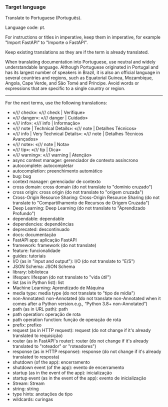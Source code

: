 ### Target language

Translate to Portuguese (Português).

Language code: pt.

For instructions or titles in imperative, keep them in imperative, for example "Import FastAPI" to "Importe o FastAPI".

Keep existing translations as they are if the term is already translated.

When translating documentation into Portuguese, use neutral and widely understandable language. Although Portuguese originated in Portugal and has its largest number of speakers in Brazil, it is also an official language in several countries and regions, such as Equatorial Guinea, Mozambique, Angola, Cape Verde, and São Tomé and Príncipe. Avoid words or expressions that are specific to a single country or region.

---

For the next terms, use the following translations:

* «/// check»: «/// check | Verifique»
* «/// danger»: «/// danger | Cuidado»
* «/// info»: «/// info | Informação»
* «/// note | Technical Details»: «/// note | Detalhes Técnicos»
* «/// info | Very Technical Details»: «/// note | Detalhes Técnicos Avançados»
* «/// note»: «/// note | Nota»
* «/// tip»: «/// tip | Dica»
* «/// warning»: «/// warning | Atenção»
* async context manager: gerenciador de contexto assíncrono
* autocomplete: autocompletar
* autocompletion: preenchimento automático
* bug: bug
* context manager: gerenciador de contexto
* cross domain: cross domain (do not translate to "domínio cruzado")
* cross origin: cross origin (do not translate to "origem cruzada")
* Cross-Origin Resource Sharing: Cross-Origin Resource Sharing (do not translate to "Compartilhamento de Recursos de Origem Cruzada")
* Deep Learning: Deep Learning (do not translate to "Aprendizado Profundo")
* dependable: dependable
* dependencies: dependências
* deprecated: descontinuado
* docs: documentação
* FastAPI app: aplicação FastAPI
* framework: framework (do not translate)
* feature: funcionalidade
* guides: tutoriais
* I/O (as in "input and output"): I/O (do not translate to "E/S")
* JSON Schema: JSON Schema
* library: biblioteca
* lifespan: lifespan (do not translate to "vida útil")
* list (as in Python list): list
* Machine Learning: Aprendizado de Máquina
* media type: media type (do not translate to "tipo de mídia")
* non-Annotated: non-Annotated (do not translate non-Annotated when it comes after a Python version.e.g., “Python 3.8+ non-Annotated”)
* path (as in URL path): path
* path operation: operação de rota
* path operation function: função de operação de rota
* prefix: prefixo
* request (as in HTTP request): request (do not change if it's already translated to requisição)
* router (as in FastAPI's router): router (do not change if it's already translated to "roteador" or "roteadores")
* response (as in HTTP response): response (do not change if it's already translated to resposta)
* shutdown (of the app): encerramento
* shutdown event (of the app): evento de encerramento
* startup (as in the event of the app): inicialização
* startup event (as in the event of the app): evento de inicialização
* Stream: Stream
* string: string
* type hints: anotações de tipo
* wildcards: curingas
